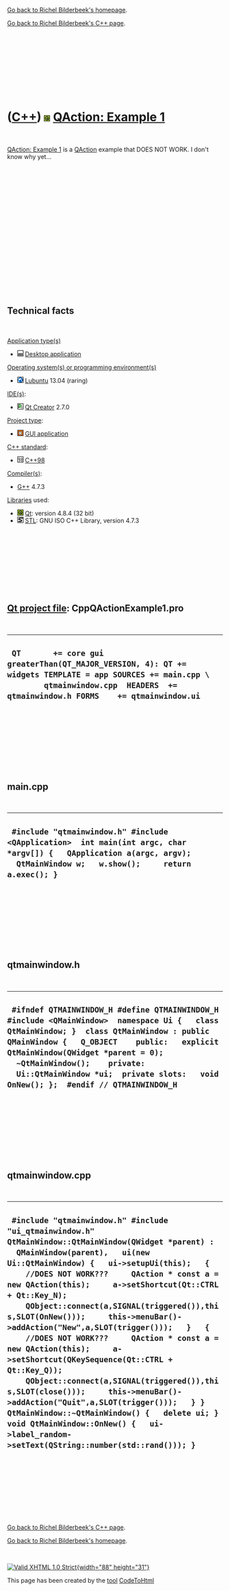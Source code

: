 [Go back to Richel Bilderbeek's homepage](index.htm).

[Go back to Richel Bilderbeek's C++ page](Cpp.htm).

 

 

 

 

 

([C++](Cpp.htm)) ![Qt](PicQt.png) [QAction: Example 1](CppQActionExample1.htm)
==============================================================================

 

[QAction: Example 1](CppQActionExample1.htm) is a
[QAction](CppQAction.htm) example that DOES NOT WORK. I don't know why
yet...

 

 

 

 

 

 

 

 

 

 

Technical facts
---------------

 

[Application type(s)](CppApplication.htm)

-   ![Desktop](PicDesktop.png) [Desktop
    application](CppDesktopApplication.htm)

[Operating system(s) or programming environment(s)](CppOs.htm)

-   ![Lubuntu](PicLubuntu.png) [Lubuntu](CppLubuntu.htm) 13.04 (raring)

[IDE(s)](CppIde.htm):

-   ![Qt Creator](PicQtCreator.png) [Qt Creator](CppQtCreator.htm) 2.7.0

[Project type](CppQtProjectType.htm):

-   ![GUI](PicGui.png) [GUI application](CppGuiApplication.htm)

[C++ standard](CppStandard.htm):

-   ![C++98](PicCpp98.png) [C++98](Cpp98.htm)

[Compiler(s)](CppCompiler.htm):

-   [G++](CppGpp.htm) 4.7.3

[Libraries](CppLibrary.htm) used:

-   ![Qt](PicQt.png) [Qt](CppQt.htm): version 4.8.4 (32 bit)
-   ![STL](PicStl.png) [STL](CppStl.htm): GNU ISO C++ Library, version
    4.7.3

 

 

 

 

 

[Qt project file](CppQtProjectFile.htm): CppQActionExample1.pro
---------------------------------------------------------------

 

  -----------------------------------------------------------------------------------------------------------------------------------------------------------------------------------------------
  ` QT       += core gui greaterThan(QT_MAJOR_VERSION, 4): QT += widgets TEMPLATE = app SOURCES += main.cpp \         qtmainwindow.cpp  HEADERS  += qtmainwindow.h FORMS    += qtmainwindow.ui`
  -----------------------------------------------------------------------------------------------------------------------------------------------------------------------------------------------

 

 

 

 

 

main.cpp
--------

 

  -----------------------------------------------------------------------------------------------------------------------------------------------------------------------------
  ` #include "qtmainwindow.h" #include <QApplication>  int main(int argc, char *argv[]) {   QApplication a(argc, argv);   QtMainWindow w;   w.show();     return a.exec(); }`
  -----------------------------------------------------------------------------------------------------------------------------------------------------------------------------

 

 

 

 

 

qtmainwindow.h
--------------

 

  -----------------------------------------------------------------------------------------------------------------------------------------------------------------------------------------------------------------------------------------------------------------------------------------------------------------------------------------------------
  ` #ifndef QTMAINWINDOW_H #define QTMAINWINDOW_H  #include <QMainWindow>  namespace Ui {   class QtMainWindow; }  class QtMainWindow : public QMainWindow {   Q_OBJECT    public:   explicit QtMainWindow(QWidget *parent = 0);   ~QtMainWindow();    private:   Ui::QtMainWindow *ui;  private slots:   void OnNew(); };  #endif // QTMAINWINDOW_H`
  -----------------------------------------------------------------------------------------------------------------------------------------------------------------------------------------------------------------------------------------------------------------------------------------------------------------------------------------------------

 

 

 

 

 

qtmainwindow.cpp
----------------

 

  -----------------------------------------------------------------------------------------------------------------------------------------------------------------------------------------------------------------------------------------------------------------------------------------------------------------------------------------------------------------------------------------------------------------------------------------------------------------------------------------------------------------------------------------------------------------------------------------------------------------------------------------------------------------------------------------------------------------------------------------------------------------------------------------------------------------------------------------
  ` #include "qtmainwindow.h" #include "ui_qtmainwindow.h"  QtMainWindow::QtMainWindow(QWidget *parent) :   QMainWindow(parent),   ui(new Ui::QtMainWindow) {   ui->setupUi(this);   {     //DOES NOT WORK???     QAction * const a = new QAction(this);     a->setShortcut(Qt::CTRL + Qt::Key_N);     QObject::connect(a,SIGNAL(triggered()),this,SLOT(OnNew()));     this->menuBar()->addAction("New",a,SLOT(trigger()));   }   {     //DOES NOT WORK???     QAction * const a = new QAction(this);     a->setShortcut(QKeySequence(Qt::CTRL + Qt::Key_Q));     QObject::connect(a,SIGNAL(triggered()),this,SLOT(close()));     this->menuBar()->addAction("Quit",a,SLOT(trigger()));   } }  QtMainWindow::~QtMainWindow() {   delete ui; }  void QtMainWindow::OnNew() {   ui->label_random->setText(QString::number(std::rand())); }`
  -----------------------------------------------------------------------------------------------------------------------------------------------------------------------------------------------------------------------------------------------------------------------------------------------------------------------------------------------------------------------------------------------------------------------------------------------------------------------------------------------------------------------------------------------------------------------------------------------------------------------------------------------------------------------------------------------------------------------------------------------------------------------------------------------------------------------------------------

 

 

 

 

 

[Go back to Richel Bilderbeek's C++ page](Cpp.htm).

[Go back to Richel Bilderbeek's homepage](index.htm).

 

[![Valid XHTML 1.0 Strict](valid-xhtml10.png){width="88"
height="31"}](http://validator.w3.org/check?uri=referer)

This page has been created by the [tool](Tools.htm)
[CodeToHtml](ToolCodeToHtml.htm)
